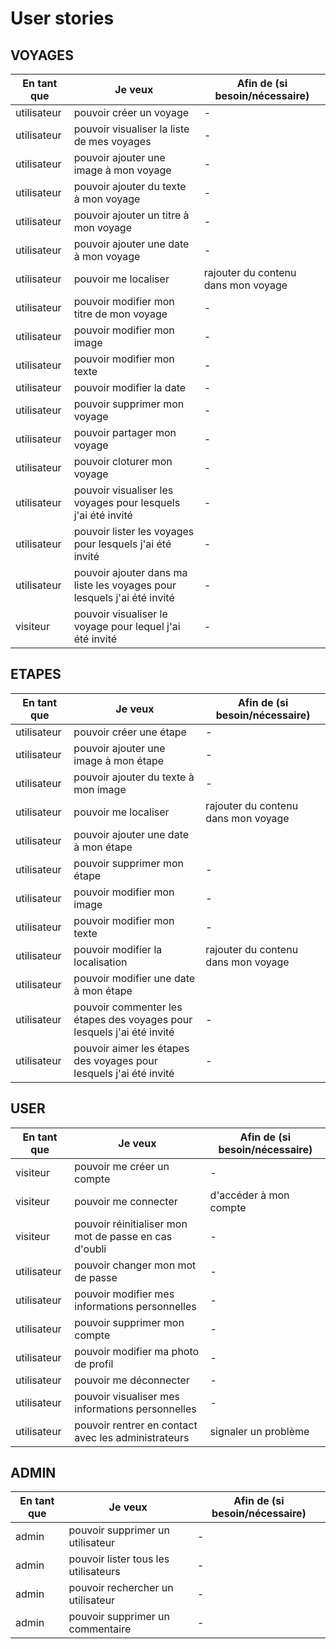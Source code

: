 # User stories

## VOYAGES

| En tant que | Je veux | Afin de (si besoin/nécessaire) |
|--|--|--|
| utilisateur | pouvoir créer un voyage | - |
| utilisateur | pouvoir visualiser la liste de mes voyages  | - |
| utilisateur | pouvoir ajouter une image à mon voyage  | - |
| utilisateur | pouvoir ajouter du texte à mon voyage | - |
| utilisateur | pouvoir ajouter un titre à mon voyage | - |
| utilisateur | pouvoir ajouter une date à mon voyage | - |
| utilisateur | pouvoir me localiser | rajouter du contenu dans mon voyage |
| utilisateur | pouvoir modifier mon titre de mon voyage | - 
| utilisateur | pouvoir modifier mon image | - |
| utilisateur | pouvoir modifier mon texte | - |
| utilisateur | pouvoir modifier la date | - |
| utilisateur | pouvoir supprimer mon voyage | - |
| utilisateur | pouvoir partager mon voyage | - |
| utilisateur | pouvoir cloturer mon voyage | - |
| utilisateur | pouvoir visualiser les voyages pour lesquels j'ai été invité | - |
| utilisateur | pouvoir lister les voyages pour lesquels j'ai été invité | - |
| utilisateur | pouvoir ajouter dans ma liste les voyages pour lesquels j'ai été invité  | - |
| visiteur | pouvoir visualiser le voyage pour lequel j'ai été invité | - |

## ETAPES

| En tant que | Je veux | Afin de (si besoin/nécessaire) |
|--|--|--|
| utilisateur | pouvoir créer une étape | - |
| utilisateur | pouvoir ajouter une image à mon étape  | - |
| utilisateur | pouvoir ajouter du texte à mon image | - |
| utilisateur | pouvoir me localiser | rajouter du contenu dans mon voyage |
| utilisateur | pouvoir ajouter une date à mon étape | |
| utilisateur | pouvoir supprimer mon étape | - |
| utilisateur | pouvoir modifier mon image | - |
| utilisateur | pouvoir modifier mon texte | - |
 utilisateur | pouvoir modifier la localisation | rajouter du contenu dans mon voyage |
| utilisateur | pouvoir modifier une date à mon étape | |
| utilisateur | pouvoir commenter les étapes des voyages pour lesquels j'ai été invité | - |
| utilisateur | pouvoir aimer les étapes des voyages pour lesquels j'ai été invité | - |


## USER

| En tant que | Je veux | Afin de (si besoin/nécessaire) |
|--|--|--|
| visiteur | pouvoir me créer un compte | - |
| visiteur | pouvoir me connecter | d'accéder à mon compte |
| visiteur | pouvoir réinitialiser mon mot de passe en cas d'oubli | - |
| utilisateur | pouvoir  changer mon mot de passe | - |
| utilisateur | pouvoir modifier mes informations personnelles | - |
| utilisateur | pouvoir supprimer mon compte | - |
| utilisateur | pouvoir modifier ma photo de profil | - |
| utilisateur | pouvoir me déconnecter | - |
| utilisateur | pouvoir visualiser mes informations personnelles | - |
| utilisateur | pouvoir rentrer en contact avec les administrateurs | signaler un problème |



## ADMIN

| En tant que | Je veux | Afin de (si besoin/nécessaire) |
|--|--|--|
| admin | pouvoir supprimer un utilisateur | - |
| admin | pouvoir lister tous les utilisateurs | - |
| admin | pouvoir rechercher un utilisateur | - |
| admin | pouvoir supprimer un commentaire | - |